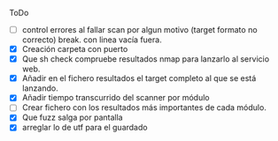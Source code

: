 ToDo
- [ ] control errores al fallar scan por algun motivo (target formato no correcto) break. con linea vacía fuera.
- [x] Creación carpeta con puerto
- [x] Que sh check compruebe resultados nmap para lanzarlo al servicio web.
- [x] Añadir en el fichero resultados el target completo al que se está lanzando.
- [x] Añadir tiempo transcurrido del scanner por módulo
- [ ] Crear fichero con los resultados más importantes de cada módulo.
- [x] Que fuzz salga por pantalla
- [x] arreglar lo de utf para el guardado
